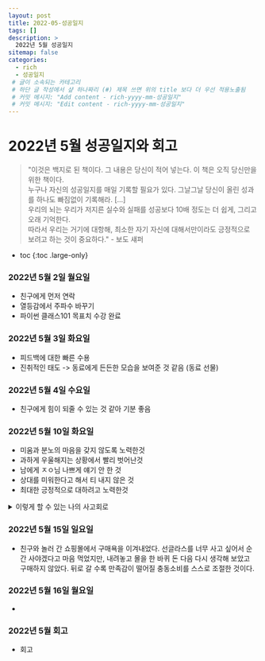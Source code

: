 ```yaml
---
layout: post
title: 2022-05-성공일지
tags: []
description: >
  2022년 5월 성공일지
sitemap: false
categories:
  - rich
  - 성공일지
 # 글이 소속되는 카테고리 
 # 하단 글 작성에서 샾 하나짜리 (#) 제목 쓰면 위의 title 보다 더 우선 적용노출됨 
 # 커밋 메시지: "Add content - rich-yyyy-mm-성공일지"
 # 커밋 메시지: "Edit content - rich-yyyy-mm-성공일지"
---
```



# 2022년 5월 성공일지와 회고  
>"이것은 백지로 된 책이다. 그 내용은 당신이 적어 넣는다. 이 책은 오직 당신만을 위한 책이다.  
>누구나 자신의 성공일지를 매일 기록할 필요가 있다. 그날그날 당신이 올린 성과를 하나도 빠짐없이 기록해라. [...]    
>우리의 뇌는 우리가 저지른 실수와 실패를 성공보다 10배 정도는 더 쉽게, 그리고 오래 기억한다.  
>따라서 우리는 거기에 대항해, 최소한 자기 자신에 대해서만이라도 긍정적으로 보려고 하는 것이 중요하다." - 보도 섀퍼

* toc
{:toc .large-only}

### 2022년 5월 2일 월요일    
- 친구에게 먼저 연락  
- 열등감에서 주파수 바꾸기  
- 파이썬 클래스101 목표치 수강 완료  

### 2022년 5월 3일 화요일    
- 피드백에 대한 빠른 수용  
- 진취적인 태도 -> 동료에게 든든한 모습을 보여준 것 같음 (동료 선물)  

### 2022년 5월 4일 수요일  
- 친구에게 힘이 되줄 수 있는 것 같아 기분 좋음 

### 2022년 5월 10일 화요일  
- 미움과 분노의 마음을 갖지 않도록 노력한것 
- 과하게 우울해지는 상황에서 빨리 벗어난것 
- 남에게 ㅈㅇ님 나쁘게 얘기 안 한 것 
- 상대를 미워한다고 해서 티 내지 않은 것 
- 최대한 긍정적으로 대하려고 노력한것  

<details>
<summary>이렇게 할 수 있는 나의 사고회로</summary>
<div markdown="1">

- 오늘 왜 과거처럼 상사J에 대해 화가 났는지 좀 더 분해해 보고, 나의 마인드셋 보수공사를 해야겠다.  
  > 
  J의 모호한 말과 (말하지 않지만) 행동이나 표정으로 티를 냄 
  (당신이 먼저 제안했던 것 나는 행동에 옮긴 것 뿐인데, 그것은 잊고 당장 본인의 마음에 안 드는 부분을 티 냄. 내가 현재 일이 많다는 것을 알고 있으며, 그 중 그 어떤 일도 팀에 관련 안 된 것이 없다는 것을 자꾸 까먹으심)  
  - 화가 난 부분: 
    - "모호함", "본인이 했던 말 조차 까먹는 일이 빈번함", "말이 아닌 비언어적 표현을 자주 쓰는 성향"  
  - **화를 낼 필요가 없는 이유** :  
    - 나는 내 영역에서 최선을 다하고 있다. 당당하게 말할 수 있다. 마찬가지로, 그도 그의 영역에서 분명 최선을 다 하고 있는 사람일 것이다. 
    - 최선을 다 하는 그 영역이 여러 이유 (다른 직무, 다른 팀 등)로 나의 영역과 다를 뿐이다.  
    - 명확하게 말하면, 소속 부서도 다르고 직무도 다른 사람이다. 점점 더 접점이 줄어들 사람에게 마음을 쓸 필요가 없다.  
    - **무엇보다, 그는 내 인생에 전혀 비중이 없는 사람이다**. 내게 어떠한 영감을 준 사람도 아니며, 감동을 준 사람도 아닌데 필요 이상의 감정을 그에게 할당하는 것은 '비효율적'이다. 그의 단점을 생각하지 말고, 그 에너지로 나에게 깨달음, 용기를 주었던 사람들을 떠올리고 그들로부터 배우자. 
    - 자, 나는 독립적인 사람이다. 나의 감정에 비중도 없는 피쳐같은 그가, 나의 감정과는 높은 상관성을 보인다? 앞뒤가 맞지 않다! 다시 한 번 마음에 새기자. **나는 독립적인 사람이다. 나는 내 감정의 주인이다**. 

</div>
</details>

### 2022년 5월 15일 일요일  
- 친구와 놀러 간 쇼핑몰에서 구매욕을 이겨내었다. 선글라스를 너무 사고 싶어서 순간 사야겠다고 마음 먹었지만, 내려놓고 몰을 한 바퀴 돈 다음 다시 생각해 보았고 구매하지 않았다. 뒤로 갈 수록 만족감이 떨어질 충동소비를 스스로 조절한 것이다.   

### 2022년 5월 16일 월요일  
-    

### 2022년 5월 회고  
- 회고  
